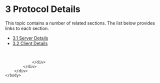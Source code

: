 <html dir="LTR" xmlns:mshelp="http://msdn.microsoft.com/mshelp" xmlns:ddue="http://ddue.schemas.microsoft.com/authoring/2003/5" xmlns:xlink="http://www.w3.org/1999/xlink" xmlns:tool="http://www.microsoft.com/tooltip">
    <head>
        <meta http-equiv="Content-Type" content="text/html; CHARSET=utf-8"></meta>
        <meta name="save" content="history"></meta>
        <title>3 Protocol Details</title>
        <xml>
            <mshelp:toctitle title="3 Protocol Details"></mshelp:toctitle>
            <mshelp:rltitle title="[MS-SSMDSWS-15]: Protocol Details"></mshelp:rltitle>
            <mshelp:keyword index="A" term="cbf8ff78-6ef1-4a0c-8e42-c471df85ceb5"></mshelp:keyword>
            <mshelp:attr name="DCSext.ContentType" value="open specification"></mshelp:attr>
            <mshelp:attr name="AssetID" value="cbf8ff78-6ef1-4a0c-8e42-c471df85ceb5"></mshelp:attr>
            <mshelp:attr name="TopicType" value="kbRef"></mshelp:attr>
            <mshelp:attr name="DCSext.Title" value="[MS-SSMDSWS-15]: Protocol Details" />
        </xml>
    </head>
    <body>
        <div id="header">
            <h1 class="heading">3 Protocol Details</h1>
        </div>
        <div id="mainSection">
            <div id="mainBody">
                <div id="allHistory" class="saveHistory"></div>
                <div id="sectionSection0" class="section" name="collapseableSection">
                    <p>This topic contains a number of related sections. The list below provides links to each section.<br /></p><ul><li><span><a href="d1e26e21-88bd-45d7-88fe-eb13649c90f1.html">3.1 Server Details</a></span></li><li><span><a href="bbd7f762-6778-4cf8-acd9-4b35de46ae8a.html">3.2 Client Details</a></span></li></ul><p><br /></p>


                </div>
            </div>
        </div>
    </body>
</html>